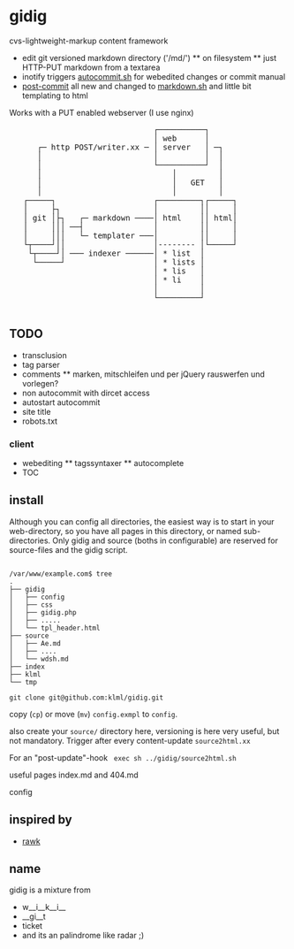 # gidig

cvs-lightweight-markup content framework

* edit git versioned markdown directory ('/md/')
** on filesystem
** just HTTP-PUT markdown from a textarea
* inotify triggers [autocommit.sh](script/autocommit.sh) for webedited changes or commit manual
* [post-commit](.git/hooks/post-commit) all new and changed to [markdown.sh](script/markdown.sh) and little bit templating to html

Works with a PUT enabled webserver (I use nginx)


<pre>
                               ┌──────────┐
                               │ web      │
      ┌─ http POST/writer.xx ─ │ server   │ ─┐
      │                        │          │  │
      │                        └──────────┘  │
      │                            │         │
      │                            │   GET   │
      │                            │         │
   ┌─────┐                     ┌─────────┐┌─────┐
   │     ├┐                    │         ││     │
   │ git │├┐   ┌─ markdown ────│ html    ││ html│
   │     │││ ──┤               │         ││     │
   │     │││   └─ templater ───│         ││     │
   └┬────┘││                   │-------- │└─────┘
    └┬────┘│ ─── indexer ──────│ * list  │
     └─────┘                   │ * lists │
                               │ * lis   │
                               │ * li    │
                               │         │
                               └─────────┘

</pre>


## TODO

* transclusion
* tag parser
* comments
** marken, mitschleifen und per jQuery rauswerfen und vorlegen?
* non autocommit with dircet access
* autostart autocommit
* site title
* robots.txt

### client
* webediting
** tagssyntaxer
** autocomplete
* TOC



## install


Although you can config all directories, the easiest way is to start in your web-directory, so you have all pages in this directory, or named sub-directories.
Only gidig and source (boths in configurable) are reserved for source-files and the gidig script.


<code>
/var/www/example.com$ tree
.
├── gidig
│   ├── config
│   ├── css
│   ├── gidig.php
│   ├── .....
│   └── tpl_header.html
├── source
│   ├── Ae.md
│   ├── ....
│   └── wdsh.md
├── index
├── klml
└── tmp
</code>




<code>
git clone git@github.com:klml/gidig.git
</code>

copy (`cp`) or move (`mv`) `config.exmpl` to `config`.


also create your <code>source/</code> directory here, versioning is here very useful, but not mandatory.
Trigger after every content-update `source2html.xx`

For an "post-update"-hook
<code>
exec sh ../gidig/source2html.sh
</code>

useful pages index.md and 404.md

config


## inspired by

* [rawk](https://github.com/kisom/rawk/)

## name

gidig is a mixture from

* w__i__k__i__
* __gi__t
* ticket
* and its an palindrome like radar ;)
